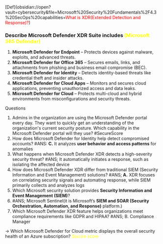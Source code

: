 
[Def](obsidian://open?vault=cybersecurity&file=Microsoft%20Security%20Fundamentals%2F4.3%20SecOps%20capabilities=<span style="color:red">What is XDR(Extended Detection and Response)?</span>)

### Describe Microsoft Defender XDR Suite includes <span style=color:yellow>(Microsoft 365 Defender)</span>

1. **Microsoft Defender for Endpoint** – Protects devices against malware, exploits, and advanced threats.
2. **Microsoft Defender for Office 365** – Secures emails, links, and attachments from phishing and business email compromise (BEC).
3. **Microsoft Defender for Identity** – Detects identity-based threats like credential theft and insider attacks.
4. **Microsoft Defender for Cloud Apps** – Monitors and secures cloud applications, preventing unauthorized access and data leaks.
5. **Microsoft Defender for Cloud** – Protects multi-cloud and hybrid environments from misconfigurations and security threats.

Questions 

1. Admins in the organization are using the Microsoft Defender portal every day. They want to quickly get an understanding of the organization's current security posture. Which capability in the Microsoft Defender portal will they use? #SecureScore
2. How does Microsoft Defender for Identity help detect compromised accounts? 
#ANS:  **C.** It analyzes **user behavior and access patterns** for anomalies
3. What happens when Microsoft Defender XDR detects a high-severity security threat? 
#ANS; It automatically initiates a response, such as isolating the affected device
4. How does Microsoft Defender XDR differ from traditional SIEM (Security Information and Event Management) solutions?
#ANS; **A.** XDR focuses on correlating security signals and automating response, while SIEM primarily collects and analyzes logs
5. Which Microsoft security solution provides **Security Information and Event Management (SIEM)**?
6. #ANS; Microsoft Sentinel(it is Microsoft’s **SIEM and SOAR (Security Orchestration, Automation, and Response)** platform.)
7. Which Microsoft Defender XDR feature helps organizations meet compliance requirements like GDPR and HIPAA? 
 #ANS; B. Compliance Manager

-> Which Microsoft Defender for Cloud metric displays the overall security health of an Azure subscription? <span style=color:yellow >Secure score</span>
